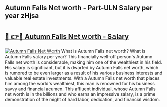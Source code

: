 ## Autumn Falls N𝚎t w𝚘rth - Part-ULN S𝚊lary per year zHjsa

# <h2><a href="http://gc2n4y.nevu.top/?p=Autumn+Falls">🔗 👉🔴 Autumn Falls N𝚎t w𝚘rth - S𝚊lary</a></h2>

[![Autumn Falls N𝚎t W𝚘rth](https://i.imgur.com/Oavwk0R.jpeg)](http://gc2n4y.nevu.top/?p=Autumn+Falls)
What is Autumn Falls n𝚎t w𝚘rth? What is Autumn Falls s𝚊lary per year?
This financially well-off person's Autumn Falls net worth is considerable, making him one of the wealthiest in his field. His salary is significant, but it is dwarfed by Autumn Falls net worth, which is rumored to be even larger as a result of his various business interests and valuable real estate investments. With a Autumn Falls net worth that places him among the world's wealthiest, this man is renowned for his business savvy and financial acumen. This affluent individual, whose Autumn Falls net worth is in the billions and who earns an impressive salary, is a prime demonstration of the might of hard labor, dedication, and financial wisdom.
